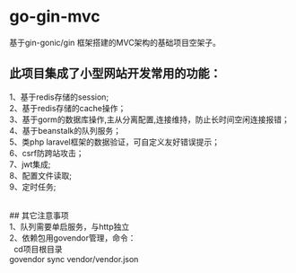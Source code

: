 # go-gin-mvc
基于gin-gonic/gin 框架搭建的MVC架构的基础项目空架子。<br/>

## 此项目集成了小型网站开发常用的功能：<br/>
1、基于redis存储的session;<br/>
2、基于redis存储的cache操作；<br/>
3、基于gorm的数据库操作,主从分离配置,连接维持，防止长时间空闲连接报错；<br/>
4、基于beanstalk的队列服务；<br/>
5、类php laravel框架的数据验证，可自定义友好错误提示；<br/>
6、csrf防跨站攻击；<br/>
7、jwt集成;<br/>
8、配置文件读取;<br/>
9、定时任务;<br/>

<br/>
## 其它注意事项<br/>
1、队列需要单启服务，与http独立<br/>
2、依赖包用govendor管理，命令：<br/>
   cd项目根目录<br/>
   govendor sync vendor/vendor.json <br/>


